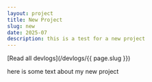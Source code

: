 ```yaml
---
layout: project
title: New Project
slug: new
date: 2025-07
description: this is a test for a new project
---
```


[Read all devlogs](/devlogs/{{ page.slug }})

here is some text about my new project
